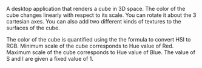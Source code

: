 A desktop application that renders a cube in 3D space. The color of the cube changes linearly with respect to its scale. You can rotate it about the 3 cartesian axes. You can also add two different kinds of textures to the surfaces of the cube. 

The color of the cube is quantified using the the formula to convert HSI to RGB. Minimum scale of the cube corresponds to Hue value of Red. Maximum scale of the cube corresponds to Hue value of Blue. The value of S and I are given a fixed value of 1.    
